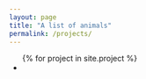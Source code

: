 ```yaml
---
layout: page
title: "A list of animals"
permalink: /projects/
---
```


<ul>
  {% for project in site.project %}
    <li>
      <a href="{{ animal.title }}</a>
    </li>
  {% endfor %}
</ul>
